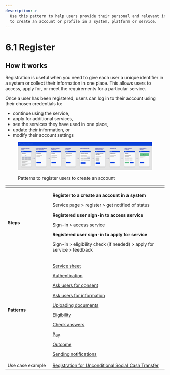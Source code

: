```yaml
---
description: >-
  Use this pattern to help users provide their personal and relevant information
  to create an account or profile in a system, platform or service.
---
```


# 6.1 Register

## How it works

Registration is useful when you need to give each user a unique identifier in a system or collect their information in one place. This allows users to access, apply for, or meet the requirements for a particular service.&#x20;

Once a user has been registered, users can log in to their account using their chosen credentials to:

* continue using the service,&#x20;
* apply for additional services,&#x20;
* see the services they have used in one place,
* update their information, or&#x20;
* modify their account settings&#x20;

<figure><img src="../../.gitbook/assets/image (6).png" alt=""><figcaption><p>Patterns to register users to create an account</p></figcaption></figure>

<table data-header-hidden><thead><tr><th width="128"></th><th></th></tr></thead><tbody><tr><td><strong>Steps</strong> </td><td><p><strong>Register to a create an account in a system</strong></p><p>Service page > register >  get notified of status</p><p></p><p><strong>Registered user sign-in to access service</strong></p><p>Sign-in > access service</p><p></p><p><strong>Registered user sign-in to apply for service</strong></p><p>Sign-in > eligibility check (if needed) > apply for service > feedback</p></td></tr><tr><td><strong>Patterns</strong></td><td><p><a href="../7-page-templates/7.9-service-sheet.md">Service sheet </a></p><p><a href="6.2-authenticate.md">Authentication</a></p><p><a href="../7-page-templates/7.10-asking-users-for-consent.md">Ask users for consent</a></p><p><a href="../7-page-templates/7.12-asking-users-for-information.md">Ask users for information</a></p><p><a href="../7-page-templates/7.13-uploading-documents.md">Uploading documents</a></p><p><a href="6.5-check-a-users-eligibility.md">Eligibility</a></p><p><a href="../7-page-templates/7.14-check-answers.md">Check answers</a></p><p><a href="6.7-pay.md">Pay</a></p><p><a href="../7-page-templates/7.15-outcome.md">Outcome</a></p><p><a href="../7-page-templates/7.16-sending-notifications.md">Sending notifications</a></p></td></tr><tr><td>Use case example</td><td><a href="https://govstack.gitbook.io/use-cases/readme/inst-1-unconditional-social-cash-transfer#2-registration">Registration for Unconditional Social Cash Transfer</a></td></tr></tbody></table>

